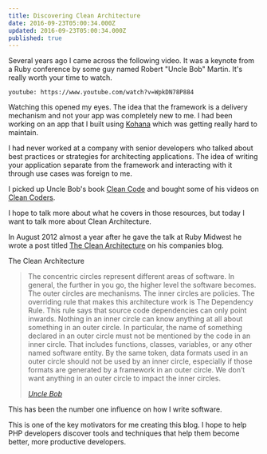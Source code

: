 ```yaml
---
title: Discovering Clean Architecture
date: 2016-09-23T05:00:34.000Z
updated: 2016-09-23T05:00:34.000Z
published: true
---
```


Several years ago I came across the following video. It was a keynote from a Ruby conference by some guy named Robert "Uncle Bob" Martin. It's really worth your time to watch.

`youtube: https://www.youtube.com/watch?v=WpkDN78P884`

Watching this opened my eyes. The idea that the framework is a delivery mechanism and not your app was completely new to me. I had been working on an app that I built using [Kohana](https://kohanaframework.org/) which was getting really hard to maintain.

I had never worked at a company with senior developers who talked about best practices or strategies for architecting applications. The idea of writing your application separate from the framework and interacting with it through use cases was foreign to me.

I picked up Uncle Bob's book [Clean Code](http://amzn.to/2coMG2i) and bought some of his videos on [Clean Coders](https://cleancoders.com/).

I hope to talk more about what he covers in those resources, but today I want to talk more about Clean Architecture.

In August 2012 almost a year after he gave the talk at Ruby Midwest he wrote a post titled [The Clean Architecture](https://8thlight.com/blog/uncle-bob/2012/08/13/the-clean-architecture.html) on his companies blog.

The Clean Architecture

> The concentric circles represent different areas of software. In general, the further in you go, the higher level the software becomes. The outer circles are mechanisms. The inner circles are policies.
> The overriding rule that makes this architecture work is The Dependency Rule. This rule says that source code dependencies can only point inwards. Nothing in an inner circle can know anything at all about something in an outer circle. In particular, the name of something declared in an outer circle must not be mentioned by the code in an inner circle. That includes functions, classes, variables, or any other named software entity.
> By the same token, data formats used in an outer circle should not be used by an inner circle, especially if those formats are generated by a framework in an outer circle. We don’t want anything in an outer circle to impact the inner circles.
>
> <cite>[Uncle Bob](https://8thlight.com/blog/uncle-bob/2012/08/13/the-clean-architecture.html)</cite>

This has been the number one influence on how I write software.

This is one of the key motivators for me creating this blog. I hope to help PHP developers discover tools and techniques that help them become better, more productive developers.

